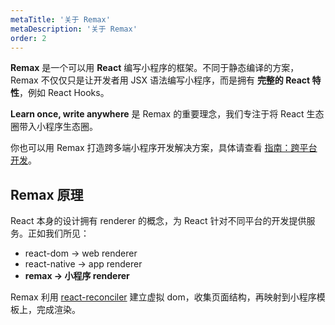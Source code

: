 ```yaml
---
metaTitle: '关于 Remax'
metaDescription: '关于 Remax'
order: 2
---
```


**Remax** 是一个可以用 **React** 编写小程序的框架。不同于静态编译的方案，Remax 不仅仅只是让开发者用 JSX 语法编写小程序，而是拥有 **完整的 React 特性**，例如 React Hooks。

**Learn once, write anywhere** 是 Remax 的重要理念，我们专注于将 React 生态圈带入小程序生态圈。

你也可以用 Remax 打造跨多端小程序开发解决方案，具体请查看 [指南：跨平台开发](/指南/跨平台开发.md)。

## Remax 原理

React 本身的设计拥有 renderer 的概念，为 React 针对不同平台的开发提供服务。正如我们所见：

- react-dom -> web renderer
- react-native -> app renderer
- **remax -> 小程序 renderer**

Remax 利用 [react-reconciler](https://github.com/facebook/react/tree/master/packages/react-reconciler) 建立虚拟 dom，收集页面结构，再映射到小程序模板上，完成渲染。
